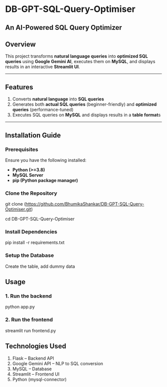 # DB-GPT-SQL-Query-Optimiser

## An AI-Powered SQL Query Optimizer

## **Overview**
This project transforms **natural language queries** into **optimized SQL queries** using **Google Gemini AI**, executes them on **MySQL**, and displays results in an interactive **Streamlit UI**.


---

## Features
1. Converts **natural language** into **SQL queries**
2. Generates both **actual SQL queries** (beginner-friendly) and **optimized queries** (performance-tuned)
3. Executes SQL queries on **MySQL** and displays results in a **table format**s

---

## **Installation Guide**
### Prerequisites
Ensure you have the following installed:
- **Python (>=3.8)**
- **MySQL Server**
- **pip (Python package manager)**

###  Clone the Repository

git clone (https://github.com/BhumikaShankar/DB-GPT-SQL-Query-Optimiser.git)

cd DB-GPT-SQL-Query-Optimiser

### **Install Dependencies**
pip install -r requirements.txt
### **Setup the Database**
Create the table, add dummy data

## **Usage**
### **1. Run the backend**
python app.py
### **2. Run the frontend**
streamlit run frontend.py

## **Technologies Used**

1. Flask – Backend API
2. Google Gemini API – NLP to SQL conversion
3. MySQL – Database
4. Streamlit – Frontend UI
5. Python (mysql-connector)
